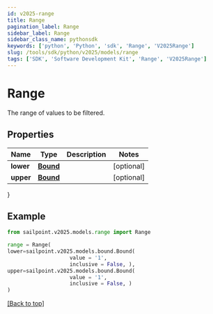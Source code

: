 ```yaml
---
id: v2025-range
title: Range
pagination_label: Range
sidebar_label: Range
sidebar_class_name: pythonsdk
keywords: ['python', 'Python', 'sdk', 'Range', 'V2025Range']
slug: /tools/sdk/python/v2025/models/range
tags: ['SDK', 'Software Development Kit', 'Range', 'V2025Range']
---
```


# Range

The range of values to be filtered.

## Properties

| Name      | Type               | Description | Notes      |
| --------- | ------------------ | ----------- | ---------- |
| **lower** | [**Bound**](bound) |             | [optional] |
| **upper** | [**Bound**](bound) |             | [optional] |

}

## Example

```python
from sailpoint.v2025.models.range import Range

range = Range(
lower=sailpoint.v2025.models.bound.Bound(
                    value = '1',
                    inclusive = False, ),
upper=sailpoint.v2025.models.bound.Bound(
                    value = '1',
                    inclusive = False, )
)

```

[[Back to top]](#)
